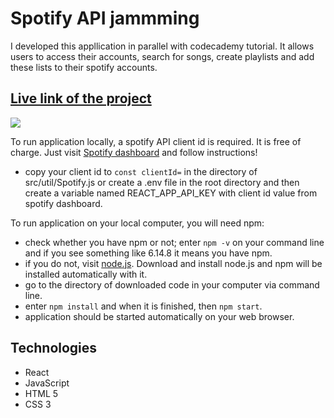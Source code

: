 # Spotify API jammming
I developed this appllication in parallel with codecademy tutorial. It allows users to access their accounts, search for songs, create playlists and add these lists to their spotify accounts.

## [Live link of the project](https://distracted-jennings-bccf7a.netlify.app)

![](images/overview.png)

To run application locally, a spotify API client id is required. It is free of charge. Just visit [Spotify dashboard](https://developer.spotify.com/dashboard/) and follow instructions!
+ copy your client id to `const clientId=` in the directory of src/util/Spotify.js or create a .env file in the root directory and then create a variable named REACT_APP_API_KEY with client id value from spotify dashboard.

To run application on your local computer, you will need npm:
+ check whether you have npm or not; enter `npm -v` on your command line and if you see something like 6.14.8 it means you have npm.
+ if you do not, visit [node.js](https://nodejs.org/tr/download/). Download and install node.js and npm will be installed automatically with it.
+ go to the directory of downloaded code in your computer via command line.
+ enter `npm install` and when it is finished, then `npm start`.
+ application should be started automatically on your web browser.

## Technologies
* React
* JavaScript
* HTML 5
* CSS 3
